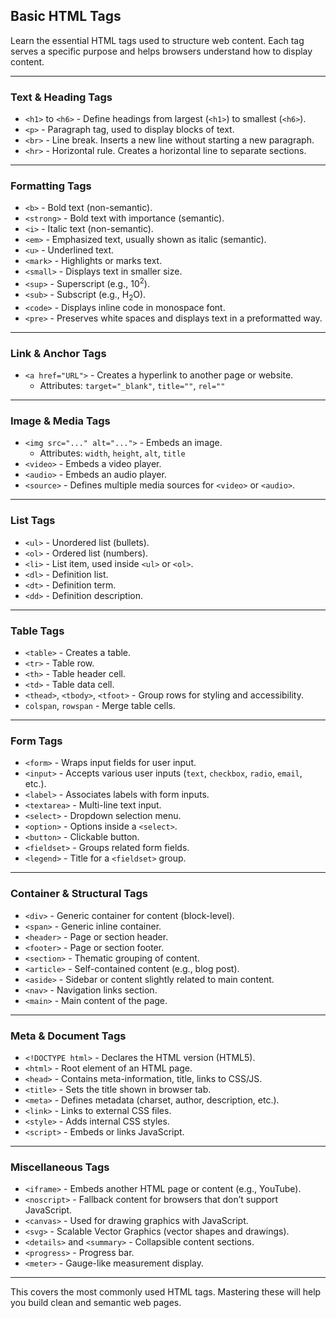 ## Basic HTML Tags

Learn the essential HTML tags used to structure web content. Each tag serves a specific purpose and helps browsers understand how to display content.

---

### Text & Heading Tags
- `<h1>` to `<h6>` - Define headings from largest (`<h1>`) to smallest (`<h6>`).
- `<p>` - Paragraph tag, used to display blocks of text.
- `<br>` - Line break. Inserts a new line without starting a new paragraph.
- `<hr>` - Horizontal rule. Creates a horizontal line to separate sections.

---

### Formatting Tags
- `<b>` - Bold text (non-semantic).
- `<strong>` - Bold text with importance (semantic).
- `<i>` - Italic text (non-semantic).
- `<em>` - Emphasized text, usually shown as italic (semantic).
- `<u>` - Underlined text.
- `<mark>` - Highlights or marks text.
- `<small>` - Displays text in smaller size.
- `<sup>` - Superscript (e.g., 10<sup>2</sup>).
- `<sub>` - Subscript (e.g., H<sub>2</sub>O).
- `<code>` - Displays inline code in monospace font.
- `<pre>` - Preserves white spaces and displays text in a preformatted way.

---

### Link & Anchor Tags
- `<a href="URL">` - Creates a hyperlink to another page or website.
  - Attributes: `target="_blank"`, `title=""`, `rel=""`

---

### Image & Media Tags
- `<img src="..." alt="...">` - Embeds an image.
  - Attributes: `width`, `height`, `alt`, `title`
- `<video>` - Embeds a video player.
- `<audio>` - Embeds an audio player.
- `<source>` - Defines multiple media sources for `<video>` or `<audio>`.

---

### List Tags
- `<ul>` - Unordered list (bullets).
- `<ol>` - Ordered list (numbers).
- `<li>` - List item, used inside `<ul>` or `<ol>`.
- `<dl>` - Definition list.
- `<dt>` - Definition term.
- `<dd>` - Definition description.

---

### Table Tags
- `<table>` - Creates a table.
- `<tr>` - Table row.
- `<th>` - Table header cell.
- `<td>` - Table data cell.
- `<thead>`, `<tbody>`, `<tfoot>` - Group rows for styling and accessibility.
- `colspan`, `rowspan` - Merge table cells.

---

### Form Tags
- `<form>` - Wraps input fields for user input.
- `<input>` - Accepts various user inputs (`text`, `checkbox`, `radio`, `email`, etc.).
- `<label>` - Associates labels with form inputs.
- `<textarea>` - Multi-line text input.
- `<select>` - Dropdown selection menu.
- `<option>` - Options inside a `<select>`.
- `<button>` - Clickable button.
- `<fieldset>` - Groups related form fields.
- `<legend>` - Title for a `<fieldset>` group.

---

### Container & Structural Tags
- `<div>` - Generic container for content (block-level).
- `<span>` - Generic inline container.
- `<header>` - Page or section header.
- `<footer>` - Page or section footer.
- `<section>` - Thematic grouping of content.
- `<article>` - Self-contained content (e.g., blog post).
- `<aside>` - Sidebar or content slightly related to main content.
- `<nav>` - Navigation links section.
- `<main>` - Main content of the page.

---

### Meta & Document Tags
- `<!DOCTYPE html>` - Declares the HTML version (HTML5).
- `<html>` - Root element of an HTML page.
- `<head>` - Contains meta-information, title, links to CSS/JS.
- `<title>` - Sets the title shown in browser tab.
- `<meta>` - Defines metadata (charset, author, description, etc.).
- `<link>` - Links to external CSS files.
- `<style>` - Adds internal CSS styles.
- `<script>` - Embeds or links JavaScript.

---

### Miscellaneous Tags
- `<iframe>` - Embeds another HTML page or content (e.g., YouTube).
- `<noscript>` - Fallback content for browsers that don’t support JavaScript.
- `<canvas>` - Used for drawing graphics with JavaScript.
- `<svg>` - Scalable Vector Graphics (vector shapes and drawings).
- `<details>` and `<summary>` - Collapsible content sections.
- `<progress>` - Progress bar.
- `<meter>` - Gauge-like measurement display.

---

This covers the most commonly used HTML tags. Mastering these will help you build clean and semantic web pages.
